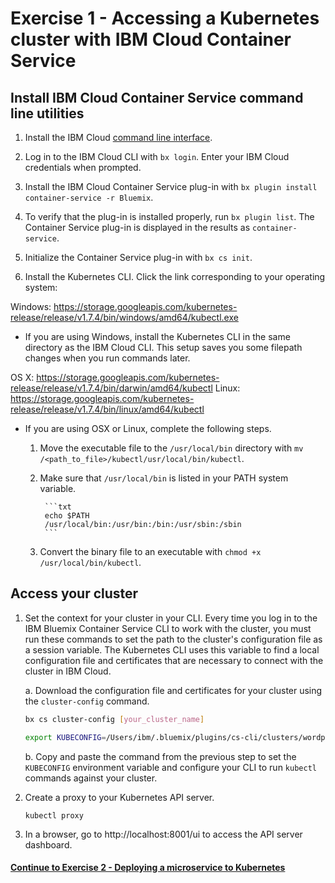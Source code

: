 # Exercise 1 - Accessing a Kubernetes cluster with IBM Cloud Container Service

## Install IBM Cloud Container Service command line utilities

1. Install the IBM Cloud [command line interface](https://clis.ng.bluemix.net/ui/home.html).

2. Log in to the IBM Cloud CLI with `bx login`. Enter your IBM Cloud credentials when prompted.

3. Install the IBM Cloud Container Service plug-in with `bx plugin install container-service -r Bluemix`.

4. To verify that the plug-in is installed properly, run `bx plugin list`. The Container Service plug-in is displayed in the results as `container-service`.

5. Initialize the Container Service plug-in with `bx cs init`.

6. Install the Kubernetes CLI. Click the link corresponding to your operating system:

Windows: https://storage.googleapis.com/kubernetes-release/release/v1.7.4/bin/windows/amd64/kubectl.exe
    
* If you are using Windows, install the Kubernetes CLI in the same directory as the IBM Cloud CLI. This setup saves you some filepath changes when you run commands later.
    
OS X: https://storage.googleapis.com/kubernetes-release/release/v1.7.4/bin/darwin/amd64/kubectl
Linux: https://storage.googleapis.com/kubernetes-release/release/v1.7.4/bin/linux/amd64/kubectl

* If you are using OSX or Linux, complete the following steps.

    1. Move the executable file to the `/usr/local/bin` directory with `mv /<path_to_file>/kubectl/usr/local/bin/kubectl`.

    2. Make sure that `/usr/local/bin` is listed in your PATH system variable.

            ```txt
            echo $PATH
            /usr/local/bin:/usr/bin:/bin:/usr/sbin:/sbin
            ```
    3. Convert the binary file to an executable with `chmod +x /usr/local/bin/kubectl`.


## Access your cluster

1. Set the context for your cluster in your CLI. Every time you log in to the IBM Bluemix Container Service CLI to work with the cluster, you must run these commands to set the path to the cluster's configuration file as a session variable. The Kubernetes CLI uses this variable to find a local configuration file and certificates that are necessary to connect with the cluster in IBM Cloud.

    a. Download the configuration file and certificates for your cluster using the `cluster-config` command.
    ```bash
    bx cs cluster-config [your_cluster_name]
    
    export KUBECONFIG=/Users/ibm/.bluemix/plugins/cs-cli/clusters/wordpress/kube-config-dal10-wordpress.yml
    ```

    b. Copy and paste the command from the previous step to set the `KUBECONFIG` environment variable and configure your CLI to run `kubectl` commands against your cluster.

2. Create a proxy to your Kubernetes API server.

    ```
    kubectl proxy
    ```
    
3. In a browser, go to http://localhost:8001/ui to access the API server dashboard.

#### [Continue to Exercise 2 - Deploying a microservice to Kubernetes](../exercise-2/README.md)
